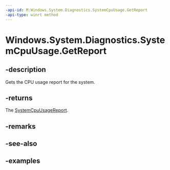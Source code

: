 ```yaml
---
-api-id: M:Windows.System.Diagnostics.SystemCpuUsage.GetReport
-api-type: winrt method
---
```


<!-- Method syntax.
public SystemCpuUsageReport SystemCpuUsage.GetReport()
-->

# Windows.System.Diagnostics.SystemCpuUsage.GetReport


## -description

Gets the CPU usage report for the system.

## -returns

The [SystemCpuUsageReport](systemcpuusagereport.md).

## -remarks

## -see-also

## -examples

